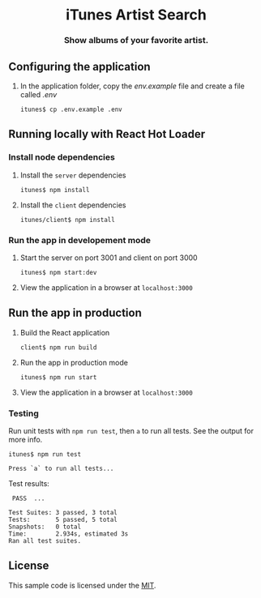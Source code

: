 
<h1 align="center" style="border-bottom: none;">iTunes Artist Search</h1>
<h3 align="center">Show albums of your favorite artist.</h3>

## Configuring the application

1. In the application folder, copy the *env.example* file and create a file called *.env*

    ```
    itunes$ cp .env.example .env
    ```

## Running locally with React Hot Loader

### Install node dependencies

1. Install the `server` dependencies

    ```
    itunes$ npm install
    ```

2. Install the `client` dependencies

    ```
    itunes/client$ npm install
    ```

### Run the app in developement mode

1. Start the server on port 3001 and client on port 3000

    ```
    itunes$ npm start:dev
    ```

2. View the application in a browser at `localhost:3000`

## Run the app in production

1. Build the React application

    ```
    client$ npm run build
    ```

2. Run the app in production mode

    ```
    itunes$ npm run start
    ```

3. View the application in a browser at `localhost:3000`

    

### Testing
Run unit tests with `npm run test`, then `a` to run all tests. See the output for more info.

```
itunes$ npm run test

Press `a` to run all tests...
```

Test results:
```
 PASS  ...

Test Suites: 3 passed, 3 total
Tests:       5 passed, 5 total
Snapshots:   0 total
Time:        2.934s, estimated 3s
Ran all test suites.
```

## License

  This sample code is licensed under the [MIT](https://opensource.org/licenses/MIT).
